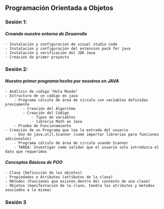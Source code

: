 ## Programación Orientada a Objetos

### **Sesión 1:**

#### *Creando nuestro entorno de Desarrollo*

	- Instalación y configuracion de visual studio code
	- Instalación y configuración del extension pack for java
	- Instalación y verificación del JDK Java
	- Creación de primer proyecto

### **Sesión 2:**

#### *Nuestro primer programa hecho por nosotros en JAVA*

	- Análisis de codigo "Hola Mundo"
	- Estructura de un código en java
		- Programa cálculo de área de círculo con variables definidas previamente
			- Creación del Algoritmo
			- Creación del Código
				- Tipos de variables
				- libreria Math en Java
		- Prueba de Funcionamiento
	- Creación de un Programa que lea la entrada del usuario
		- Uso de java.util.Scanner (como importar librerias para funciones adicionales)
		- Programa cálculo de área de circulo usando Scanner
		- TAREA: Investigar como validar que el usuario solo introduzca el dato que requerimos

#### *Conceptos Básicos de POO*

	- Clase (Definición de los objetos)
	- Propiedades o Atributos (atributos de la clase)
	- Métodos (Funciones que existen dentro del contexto de una clase)
	- Objetos (manifestación de la clase, tendra los atributos y metodos asociados a la misma)

### **Sesión 3**

